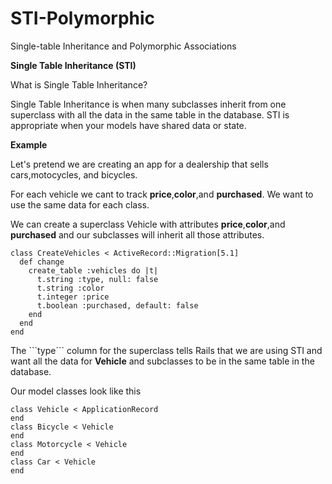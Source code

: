 # STI-Polymorphic
Single-table Inheritance and Polymorphic Associations

<strong> Single Table Inheritance (STI) </strong>

What is Single Table Inheritance?

Single Table Inheritance is when many subclasses inherit from one superclass with all the data in the same table in the database.
STI is appropriate when your models have shared data or state.


<strong><p>Example</p></strong>
<p>Let's pretend we are creating an app for
a dealership that sells cars,motocycles, and bicycles.</p>
<p>For each vehicle we cant to track <strong>price</strong>,<strong>color</strong>,and <strong>purchased</strong>.
We want to use the same data for each class.</p>

<p>We can create a superclass Vehicle with attributes <strong>price</strong>,<strong>color</strong>,and <strong>purchased</strong> and our subclasses will inherit all those attributes.</p>

```
class CreateVehicles < ActiveRecord::Migration[5.1]
  def change                           
    create_table :vehicles do |t|                             
      t.string :type, null: false                         
      t.string :color                             
      t.integer :price                            
      t.boolean :purchased, default: false                                                      
    end                         
  end                       
end
```
<p>The ```type``` column for the superclass tells Rails that we are using STI and want all the data for <strong>Vehicle</strong> and subclasses to be in the same table in the database.</p>

<p>Our model classes look like this</p>

```
class Vehicle < ApplicationRecord
end
class Bicycle < Vehicle
end
class Motorcycle < Vehicle
end
class Car < Vehicle
end
```
